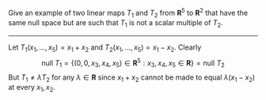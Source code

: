 Give an example of two linear maps $T_1$ and $T_2$ from $\mathbf R^5$ to $\mathbf R^2$ that have the same null space but are such that $T_1$ is not a scalar multiple of $T_2$.

---

Let $T_1(x_1,\dots,x_5) = x_1+x_2$ and $T_2(x_1,\dots,x_5) = x_1-x_2$. Clearly
$$
\text{null }T_1 = \{(0,0,x_3,x_4,x_5) \in \mathbf{R}^5 : x_3,x_4,x_5 \in \mathbf{R}\} = \text{null }T_2
$$
But $T_1 \ne \lambda T_2$ for any $\lambda \in \mathbf R$ since $x_1+x_2$ cannot be made to equal $\lambda(x_1-x_2)$ at every $x_1,x_2$.